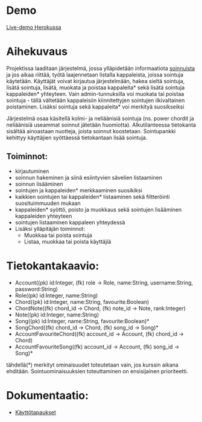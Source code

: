 # Demo

[Live-demo Herokussa](https://sointutietokanta.herokuapp.com/)

# Aihekuvaus

Projektissa laaditaan järjestelmä, jossa ylläpidetään informaatiota [soinnuista](https://fi.wikipedia.org/wiki/Sointu) ja jos aikaa riittää, työtä laajennetaan listalla kappaleista, joissa sointuja käytetään. Käyttäjät voivat kirjautua järjestelmään, hakea sieltä sointuja, lisätä sointuja, lisätä, muokata ja poistaa kappaleita* sekä lisätä sointuja kappaleiden* yhteyteen. Vain admin-tunnuksilla voi muokata tai poistaa sointuja - tällä vältetään kappaleisiin kiinnitettyjen sointujen ilkivaltainen poistaminen. Lisäksi sointuja sekä kappaleita* voi merkityä suosikseiksi

Järjestelmä osaa käsitellä kolmi- ja neliäänisiä sointuja (ns. power chordit ja neliäänisiä useammat soinnut jätetään huomiotta). Alkutilanteessa tietokanta sisältää ainoastaan nuotteja, joista soinnut koostetaan. Sointupankki kehittyy käyttäjien syöttäessä tietokantaan lisää sointuja.

## Toiminnot:
- kirjautuminen
- soinnun hakeminen ja siinä esiintyvien sävelien listaaminen
- soinnun lisääminen
- sointujen ja kappaleiden* merkkaaminen suosikiksi
- kaikkien sointujen tai kappaleiden* listaaminen sekä filtteröinti suosituimmuuden mukaan
- kappaleiden* syöttö, poisto ja muokkaus sekä sointujen lisääminen kappaleiden yhteyteen
- sointujen listaaminen kappaleen yhteydessä
- Lisäksi ylläpitäjän toiminnot:
    - Muokkaa tai poista sointuja
    - Listaa, muokkaa tai poista käyttäjiä

# Tietokantakaavio:
- Account((pk) id:Integer, (fk) role -> Role, name:String, username:String, password:String)
- Role((pk) id:Integer, name:String)
- Chord((pk) id:Integer, name:String, favourite:Boolean)
- ChordNote((fk) chord_id -> Chord, (fk) note_id -> Note, rank:Integer)
- Note((pk) id:Integer, name:String)
- Song((pk) id:Integer, name:String, favourite:Boolean)*
- SongChord((fk) chord_id -> Chord, (fk) song_id -> Song)*
- AccountFavouriteChord((fk) account_id -> Account, (fk) chord_id -> Chord)
- AccountFavouriteSong((fk) account_id -> Account, (fk) song_id -> Song)*

tähdellä(*) merkityt ominaisuudet toteutetaan vain, jos kurssin aikana ehditään. Sointuominaisuuksien toteuttaminen on ensisijainen prioriteetti.

# Dokumentaatio:
- [Käyttötapaukset](/documentation/userstories.md)
